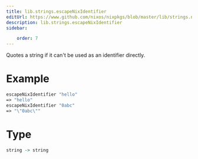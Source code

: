 ```yaml
---
title: lib.strings.escapeNixIdentifier
editUrl: https://www.github.com/nixos/nixpkgs/blob/master/lib/strings.nix#L771C25
description: lib.strings.escapeNixIdentifier
sidebar:

    order: 7
---
```


Quotes a string if it can't be used as an identifier directly.

# Example

```nix
escapeNixIdentifier "hello"
=> "hello"
escapeNixIdentifier "0abc"
=> "\"0abc\""
```

# Type

```haskell
string -> string
```



